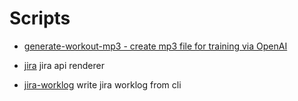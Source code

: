 # Scripts

* [generate-workout-mp3 - create mp3 file for training via OpenAI](/generate-workout-mp3/)

* [jira](/jira/) jira api renderer 
* [jira-worklog](/python/jira-worklog.py) write jira worklog from cli

